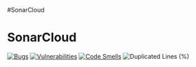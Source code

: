 #SonarCloud

# SonarCloud

[![Bugs](https://sonarcloud.io/api/project_badges/measure?project=wmaterna_e-commerce-project-backend&metric=bugs)](https://sonarcloud.io/summary/new_code?id=wmaterna_e-commerce-project-backend)
[![Vulnerabilities](https://sonarcloud.io/api/project_badges/measure?project=wmaterna_e-commerce-project-backend&metric=vulnerabilities)](https://sonarcloud.io/summary/new_code?id=wmaterna_e-commerce-project-backend)
[![Code Smells](https://sonarcloud.io/api/project_badges/measure?project=wmaterna_e-commerce-project-backend&metric=code_smells)](https://sonarcloud.io/summary/new_code?id=wmaterna_e-commerce-project-backend)
![Duplicated Lines (%)](https://sonarcloud.io/api/project_badges/measure?project=wmaterna_e-commerce-project-backend&metric=duplicated_lines_density)
